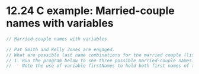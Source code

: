 # 12.24 C example: Married-couple names with variables

```c
// Married-couple names with variables

// Pat Smith and Kelly Jones are engaged.
// What are possible last name combinations for the married couple (listing Pat first)?
// 1. Run the program below to see three possible married-couple names.
//    Note the use of variable firstNames to hold both first names of the couple.




```
